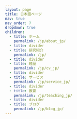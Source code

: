 ```yaml
---
layout: page
title: 日本語ページ
nav: true
nav_order: 7
dropdown: true
children:
  - title: ホーム
    permalink: /jp/about_jp/
  - title: divider
  - title: 研究紹介
    permalink: /jp/
  - title: divider
  - title: 経歴
    permalink: /jp/cv_jp/
  - title: divider
  - title: サービス
    permalink: /jp/service_jp/
  - title: divider
  - title: 教育
    permalink: /jp/teaching_jp/
  - title: divider
  - title: ブログ
    permalink: /jp/blog_jp/
---
```

